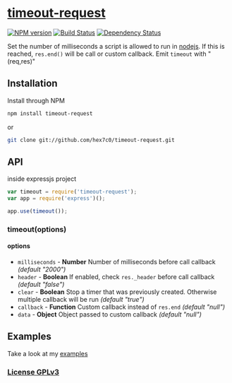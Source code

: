# [timeout-request](http://supergiovane.tk/#/timeout-request)

[![NPM version](https://badge.fury.io/js/timeout-request.svg)](http://badge.fury.io/js/timeout-request)
[![Build Status](https://travis-ci.org/hex7c0/timeout-request.svg?branch=master)](https://travis-ci.org/hex7c0/timeout-request)
[![Dependency Status](https://david-dm.org/hex7c0/timeout-request/status.svg)](https://david-dm.org/hex7c0/timeout-request)

Set the number of milliseconds a script is allowed to run in [nodejs](http://nodejs.org/).
If this is reached, `res.end()` will be call or custom callback.
Emit `timeout` with "(req,res)"

## Installation

Install through NPM

```bash
npm install timeout-request
```
or
```bash
git clone git://github.com/hex7c0/timeout-request.git
```

## API

inside expressjs project
```js
var timeout = require('timeout-request');
var app = require('express')();

app.use(timeout());
```

### timeout(options)

#### options

 - `milliseconds` - **Number** Number of milliseconds before call callback *(default "2000")*
 - `header` - **Boolean** If enabled, check `res._header` before call callback *(default "false")*
 - `clear` - **Boolean** Stop a timer that was previously created. Otherwise multiple callback will be run *(default "true")*
 - `callback` - **Function** Custom callback instead of `res.end` *(default "null")*
 - `data` - **Object** Object passed to custom callback *(default "null")*

## Examples

Take a look at my [examples](https://github.com/hex7c0/timeout-request/tree/master/examples)

### [License GPLv3](http://opensource.org/licenses/GPL-3.0)
